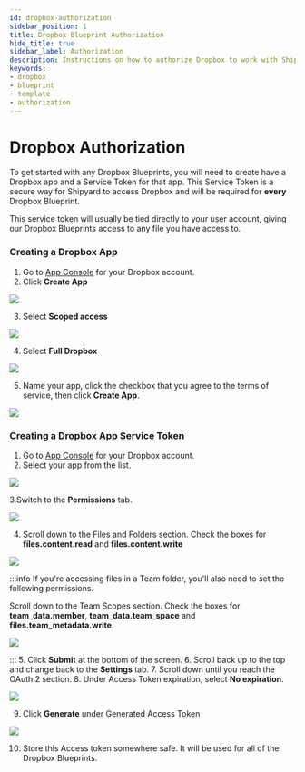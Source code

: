 ```yaml
---
id: dropbox-authorization
sidebar_position: 1
title: Dropbox Blueprint Authorization
hide_title: true
sidebar_label: Authorization
description: Instructions on how to authorize Dropbox to work with Shipyard's low-code Dropbox templates.
keywords:
- dropbox
- blueprint
- template
- authorization
---
```


# Dropbox Authorization
To get started with any Dropbox Blueprints, you will need to create have a Dropbox app and a Service Token for that app. This Service Token is a secure way for Shipyard to access Dropbox and will be required for **every** Dropbox Blueprint.

This service token will usually be tied directly to your user account, giving our Dropbox Blueprints access to any file you have access to.

### Creating a Dropbox App

1. Go to [App Console](https://www.dropbox.com/developers/apps) for your Dropbox account.
2. Click **Create App**  

![](https://cdn.sanity.io/images/2xyydva6/production/dd7663267d7d1714ab9747f992cffda97d167672-2024x270.png?w=450)

3. Select **Scoped access**

![](https://cdn.sanity.io/images/2xyydva6/production/3d1629f83264a2736fa957927f08896268179d76-2294x526.png?w=450)

4. Select **Full Dropbox**

![](https://cdn.sanity.io/images/2xyydva6/production/55648afa57e00c4976385794b1c96ff4608e3a5f-2228x496.png?w=450)

5. Name your app, click the checkbox that you agree to the terms of service, then click **Create App**.

![](https://cdn.sanity.io/images/2xyydva6/production/26ad193d2b24cfcf5aabecd807db2c9d4f2cc494-2222x580.png?w=450)


### Creating a Dropbox App Service Token
1. Go to [App Console](https://www.dropbox.com/developers/apps) for your Dropbox account.
2. Select your app from the list.  

![](https://cdn.sanity.io/images/2xyydva6/production/2c1e7b5ba3f03d0fdab6f1653b89dc0f248bfeda-656x532.png?w=450)

3.Switch to the **Permissions** tab.   

![](https://cdn.sanity.io/images/2xyydva6/production/8cf13890d0e0efe43370478a1093b6fe37a4a311-894x226.png?w=450)

4. Scroll down to the Files and Folders section. Check the boxes for **files.content.read** and **files.content.write**

![](https://cdn.sanity.io/images/2xyydva6/production/472c385431fc606e91b017b45331538aba0a8722-1436x494.png?w=450)

:::info
If you're accessing files in a Team folder, you'll also need to set the following permissions.

Scroll down to the Team Scopes section. Check the boxes for **team_data.member**, **team_data.team_space** and **files.team_metadata.write**.

![](https://cdn.sanity.io/images/2xyydva6/production/b7162859452b802d7f864afdad2c2b99a6a14592-1490x492.png?w=450)

:::
5. Click **Submit** at the bottom of the screen.
6. Scroll back up to the top and change back to the **Settings** tab.
7. Scroll down until you reach the OAuth 2 section.
8. Under Access Token expiration, select **No expiration**.

![](https://cdn.sanity.io/images/2xyydva6/production/00f16a87ff63471a1127595f599ae9d981238421-446x288.png?w=450)

9. Click **Generate** under Generated Access Token  

![](https://cdn.sanity.io/images/2xyydva6/production/80c462bee6956ab85f62118aec2a7e3154b1e59d-398x152.png?w=450)

10. Store this Access token somewhere safe. It will be used for all of the Dropbox Blueprints.
